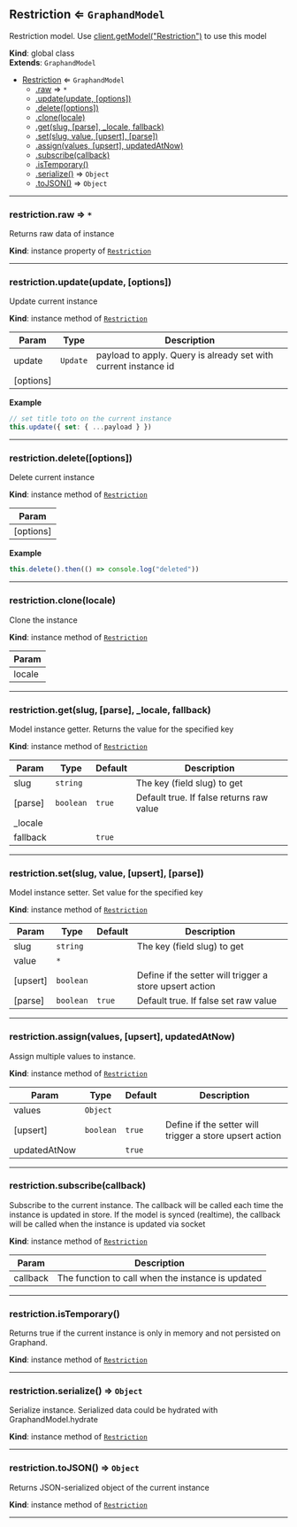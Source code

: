 <a name="Restriction"></a>

## Restriction ⇐ <code>GraphandModel</code>
Restriction model. Use [client.getModel("Restriction")](Client#getModel) to use this model

**Kind**: global class  
**Extends**: <code>GraphandModel</code>  

* [Restriction](Restriction.md#Restriction) ⇐ <code>GraphandModel</code>
    * [.raw](#) ⇒ <code>\*</code>
    * [.update(update, [options])](#)
    * [.delete([options])](#)
    * [.clone(locale)](#)
    * [.get(slug, [parse], _locale, fallback)](#)
    * [.set(slug, value, [upsert], [parse])](#)
    * [.assign(values, [upsert], updatedAtNow)](#)
    * [.subscribe(callback)](#)
    * [.isTemporary()](#)
    * [.serialize()](#) ⇒ <code>Object</code>
    * [.toJSON()](#) ⇒ <code>Object</code>


* * *

<a name=""></a>

### restriction.raw ⇒ <code>\*</code>
Returns raw data of instance

**Kind**: instance property of [<code>Restriction</code>](Restriction.md#Restriction)  

* * *

<a name=""></a>

### restriction.update(update, [options])
Update current instance

**Kind**: instance method of [<code>Restriction</code>](Restriction.md#Restriction)  

| Param | Type | Description |
| --- | --- | --- |
| update | <code>Update</code> | payload to apply. Query is already set with current instance id |
| [options] |  |  |

**Example**  
```js
// set title toto on the current instance
this.update({ set: { ...payload } })
```

* * *

<a name=""></a>

### restriction.delete([options])
Delete current instance

**Kind**: instance method of [<code>Restriction</code>](Restriction.md#Restriction)  

| Param |
| --- |
| [options] | 

**Example**  
```js
this.delete().then(() => console.log("deleted"))
```

* * *

<a name=""></a>

### restriction.clone(locale)
Clone the instance

**Kind**: instance method of [<code>Restriction</code>](Restriction.md#Restriction)  

| Param |
| --- |
| locale | 


* * *

<a name=""></a>

### restriction.get(slug, [parse], _locale, fallback)
Model instance getter. Returns the value for the specified key

**Kind**: instance method of [<code>Restriction</code>](Restriction.md#Restriction)  

| Param | Type | Default | Description |
| --- | --- | --- | --- |
| slug | <code>string</code> |  | The key (field slug) to get |
| [parse] | <code>boolean</code> | <code>true</code> | Default true. If false returns raw value |
| _locale |  |  |  |
| fallback |  | <code>true</code> |  |


* * *

<a name=""></a>

### restriction.set(slug, value, [upsert], [parse])
Model instance setter. Set value for the specified key

**Kind**: instance method of [<code>Restriction</code>](Restriction.md#Restriction)  

| Param | Type | Default | Description |
| --- | --- | --- | --- |
| slug | <code>string</code> |  | The key (field slug) to get |
| value | <code>\*</code> |  |  |
| [upsert] | <code>boolean</code> |  | Define if the setter will trigger a store upsert action |
| [parse] | <code>boolean</code> | <code>true</code> | Default true. If false set raw value |


* * *

<a name=""></a>

### restriction.assign(values, [upsert], updatedAtNow)
Assign multiple values to instance.

**Kind**: instance method of [<code>Restriction</code>](Restriction.md#Restriction)  

| Param | Type | Default | Description |
| --- | --- | --- | --- |
| values | <code>Object</code> |  |  |
| [upsert] | <code>boolean</code> | <code>true</code> | Define if the setter will trigger a store upsert action |
| updatedAtNow |  | <code>true</code> |  |


* * *

<a name=""></a>

### restriction.subscribe(callback)
Subscribe to the current instance. The callback will be called each time the instance is updated in store.
If the model is synced (realtime), the callback will be called when the instance is updated via socket

**Kind**: instance method of [<code>Restriction</code>](Restriction.md#Restriction)  

| Param | Description |
| --- | --- |
| callback | The function to call when the instance is updated |


* * *

<a name=""></a>

### restriction.isTemporary()
Returns true if the current instance is only in memory and not persisted on Graphand.

**Kind**: instance method of [<code>Restriction</code>](Restriction.md#Restriction)  

* * *

<a name=""></a>

### restriction.serialize() ⇒ <code>Object</code>
Serialize instance. Serialized data could be hydrated with GraphandModel.hydrate

**Kind**: instance method of [<code>Restriction</code>](Restriction.md#Restriction)  

* * *

<a name=""></a>

### restriction.toJSON() ⇒ <code>Object</code>
Returns JSON-serialized object of the current instance

**Kind**: instance method of [<code>Restriction</code>](Restriction.md#Restriction)  

* * *

